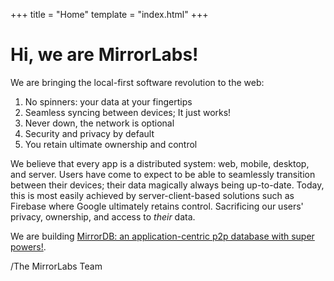 +++
title = "Home"
template = "index.html"
+++

# Hi, we are MirrorLabs!

We are bringing the local-first software revolution to the web:

1. No spinners: your data at your fingertips
2. Seamless syncing between devices; It just works!
3. Never down, the network is optional
4. Security and privacy by default
5. You retain ultimate ownership and control

We believe that every app is a distributed system: web, mobile, desktop, and server.
Users have come to expect to be able to seamlessly transition between their devices;
their data magically always being up-to-date. Today, this is most easily achieved by server-client-based solutions such as Firebase where Google ultimately retains control.
Sacrificing our users' privacy, ownership, and access to _their_ data.

We are building [MirrorDB: an application-centric p2p database with super powers!](https://github.com/Mirror-Labs/MirrorDB).

/The MirrorLabs Team
